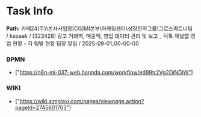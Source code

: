 # Task Info

**Path:** 카페24(주)\본사사업장\[CG]MI본부\마케팅센터\성장전략그룹\그로스파트너팀 / ksbaek / [323428] 광고 거래액, 매출액, 영업 데이터 관리 및 보고 _ 틱톡 채널앱 영업 현황 - 각 팀별 현황 팀장 알림 / 2025-09-01_00-00-00

### BPMN
- ["https://n8n-mi-037-web.hanpda.com/workflow/ed99tr2Vg2OjNDiW"]

### WIKI
- ["https://wiki.simplexi.com/pages/viewpage.action?pageId=2745601703"]

